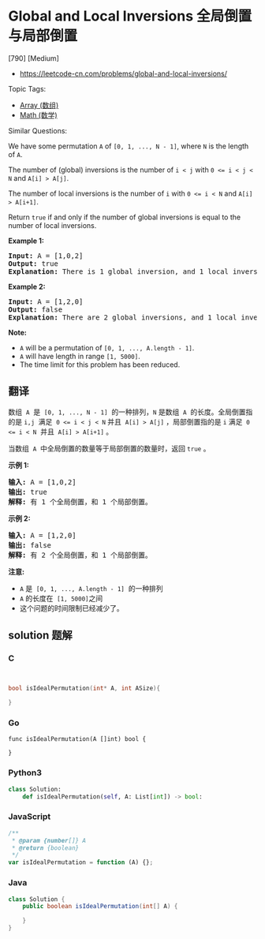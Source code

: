 # Global and Local Inversions 全局倒置与局部倒置

[790] [Medium]

- https://leetcode-cn.com/problems/global-and-local-inversions/

Topic Tags:

- [Array (数组)](https://leetcode-cn.com/tag/array/)
- [Math (数学)](https://leetcode-cn.com/tag/math/)

Similar Questions:

We have some permutation `A` of `[0, 1, ..., N - 1]`, where `N` is the length of `A`.

The number of (global) inversions is the number of `i < j` with `0 <= i < j < N` and `A[i] > A[j]`.

The number of local inversions is the number of `i` with `0 <= i < N` and `A[i] > A[i+1]`.

Return `true` if and only if the number of global inversions is equal to the number of local inversions.

**Example 1:**

<pre><strong>Input:</strong> A = [1,0,2]
<strong>Output:</strong> true
<strong>Explanation:</strong> There is 1 global inversion, and 1 local inversion.
</pre>

**Example 2:**

<pre><strong>Input:</strong> A = [1,2,0]
<strong>Output:</strong> false
<strong>Explanation:</strong> There are 2 global inversions, and 1 local inversion.
</pre>

**Note:**

- `A` will be a permutation of `[0, 1, ..., A.length - 1]`.
- `A` will have length in range `[1, 5000]`.
- The time limit for this problem has been reduced.

## 翻译

数组  `A`  是  `[0, 1, ..., N - 1]`  的一种排列，`N` 是数组  `A`  的长度。全局倒置指的是 `i,j`  满足  `0 <= i < j < N` 并且  `A[i] > A[j]` ，局部倒置指的是 `i` 满足  `0 <= i < N`  并且  `A[i] > A[i+1]` 。

当数组  `A`  中全局倒置的数量等于局部倒置的数量时，返回 `true` 。

**示例 1:**

<pre><strong>输入:</strong> A = [1,0,2]
<strong>输出:</strong> true
<strong>解释:</strong> 有 1 个全局倒置，和 1 个局部倒置。
</pre>

**示例 2:**

<pre><strong>输入:</strong> A = [1,2,0]
<strong>输出:</strong> false
<strong>解释:</strong> 有 2 个全局倒置，和 1 个局部倒置。
</pre>

**注意:**

- `A` 是  `[0, 1, ..., A.length - 1]`  的一种排列
- `A` 的长度在  `[1, 5000]`之间
- 这个问题的时间限制已经减少了。

## solution 题解

### C

```c


bool isIdealPermutation(int* A, int ASize){

}


```

### Go

```golang
func isIdealPermutation(A []int) bool {

}
```

### Python3

```python
class Solution:
    def isIdealPermutation(self, A: List[int]) -> bool:

```

### JavaScript

```javascript
/**
 * @param {number[]} A
 * @return {boolean}
 */
var isIdealPermutation = function (A) {};
```

### Java

```java
class Solution {
    public boolean isIdealPermutation(int[] A) {

    }
}
```
